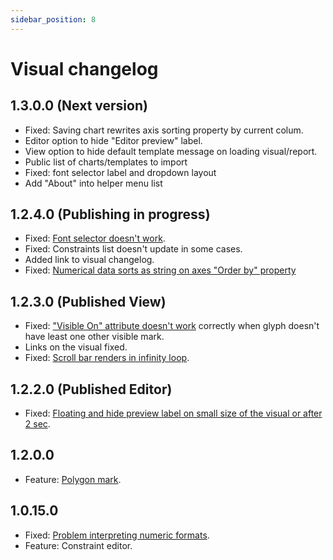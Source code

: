 ```yaml
---
sidebar_position: 8
---
```


# Visual changelog

## 1.3.0.0 (Next version)

* Fixed: Saving chart rewrites axis sorting property by current colum.
* Editor option to hide "Editor preview" label.
* View option to hide default template message on loading visual/report.
* Public list of charts/templates to import
* Fixed: font selector label and dropdown layout
* Add "About" into helper menu list

## 1.2.4.0 (Publishing in progress)

* Fixed: [Font selector doesn't work](https://github.com/zBritva/charticulator-visual-community/discussions/30).
* Fixed: Constraints list doesn't update in some cases.
* Added link to visual changelog.
* Fixed: [Numerical data sorts as string on axes "Order by" property](https://github.com/zBritva/charticulator-visual-community/issues/32)

## 1.2.3.0 (Published View)

* Fixed: ["Visible On" attribute doesn't work](https://github.com/zBritva/charticulator-visual-community/issues/27) correctly when glyph doesn't have least one other visible mark.
* Links on the visual fixed.
* Fixed: [Scroll bar renders in infinity loop](https://github.com/zBritva/charticulator-visual-community/issues/24).

## 1.2.2.0 (Published Editor)

* Fixed: [Floating and hide preview label on small size of the visual or after 2 sec](https://github.com/zBritva/charticulator-visual-community/issues/25).

## 1.2.0.0

* Feature: [Polygon mark](https://ilfat-galiev.im/polygon-mark).

## 1.0.15.0

* Fixed: [Problem interpreting numeric formats](https://github.com/zBritva/charticulator-visual-community/issues/22).
* Feature: Constraint editor.
